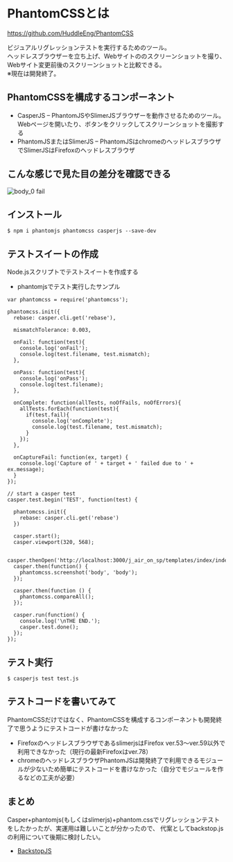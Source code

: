 # PhantomCSSとは
https://github.com/HuddleEng/PhantomCSS

ビジュアルリグレッションテストを実行するためのツール。  
ヘッドレスブラウザーを立ち上げ、Webサイトののスクリーンショットを撮り、Webサイト変更前後のスクリーンショットと比較できる。  
※現在は開発終了。

## PhantomCSSを構成するコンポーネント
* CasperJS – PhantomJSやSlimerJSブラウザーを動作させるためのツール。Webページを開いたり、ボタンをクリックしてスクリーンショットを撮影する
* PhantomJSまたはSlimerJS – PhantomJSはchromeのヘッドレスブラウザでSlimerJSはFirefoxのヘッドレスブラウザ

## こんな感じで見た目の差分を確認できる
![body_0 fail](https://user-images.githubusercontent.com/14832711/89968669-5acc6480-dc8f-11ea-9a95-0f76a9394f0d.png)

## インストール
`$ npm i phantomjs phantomcss casperjs --save-dev`

## テストスイートの作成
Node.jsスクリプトでテストスイートを作成する

* phantomjsでテスト実行したサンプル
```
var phantomcss = require('phantomcss');

phantomcss.init({
  rebase: casper.cli.get('rebase'),

  mismatchTolerance: 0.003,

  onFail: function(test){
    console.log('onFail');
    console.log(test.filename, test.mismatch);
  },

  onPass: function(test){
    console.log('onPass');
    console.log(test.filename);
  },

  onComplete: function(allTests, noOfFails, noOfErrors){
    allTests.forEach(function(test){
      if(test.fail){
        console.log('onComplete');
        console.log(test.filename, test.mismatch);
      }
    });
  },

  onCaptureFail: function(ex, target) {
    console.log('Capture of ' + target + ' failed due to ' + ex.message);
  }
});

// start a casper test
casper.test.begin('TEST', function(test) {

  phantomcss.init({
    rebase: casper.cli.get('rebase')
  })

  casper.start();
  casper.viewport(320, 568);

  casper.thenOpen('http://localhost:3000/j_air_on_sp/templates/index/index.html');
  casper.then(function() {
    phantomcss.screenshot('body', 'body');
  });

  casper.then(function () {
    phantomcss.compareAll();
  });

  casper.run(function() {
    console.log('\nTHE END.');
    casper.test.done();
  });
});
```
## テスト実行
`$ casperjs test test.js`

## テストコードを書いてみて
PhantomCSSだけではなく、PhantomCSSを構成するコンポーネントも開発終了で思うようにテストコードが書けなかった

* FirefoxのヘッドレスブラウザであるslimerjsはFirefox ver.53～ver.59以外で利用できなかった（現行の最新Firefoxはver.78）
* chromeのヘッドレスブラウザPhantomJSは開発終了で利用できるモジュールが少ないため簡単にテストコードを書けなかった（自分でモジュールを作るなどの工夫が必要）
 
## まとめ
Casper+phantomjs(もしくはslimerjs)+phantom.cssでリグレッションテストをしたかったが、実運用は難しいことが分かったので、
代案としてbackstop.jsの利用について後期に検討したい。
* [BackstopJS](https://github.com/garris/BackstopJS)